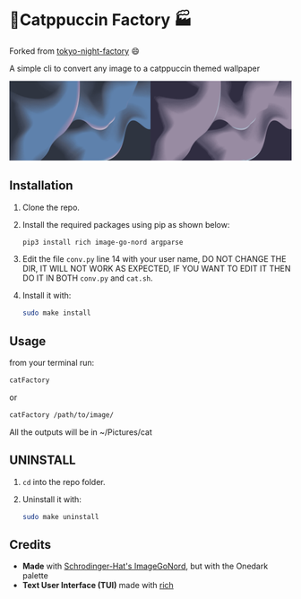 # 🗼Catppuccin Factory 🏭

Forked from [tokyo-night-factory](https://github.com/rototrash/tokyo-night-factory) 😄

A simple cli to convert any image to a catppuccin themed wallpaper

![example](./imgs/example.png)

## Installation

1. Clone the repo.
2. Install the required packages using pip as shown below:

    ```bash
    pip3 install rich image-go-nord argparse
    ```

3. Edit the file ```conv.py``` line 14 with your user name, DO NOT CHANGE THE DIR, IT WILL NOT WORK AS EXPECTED, IF YOU WANT TO EDIT IT THEN DO IT IN BOTH ```conv.py``` and ```cat.sh```.
4. Install it with:

    ```bash
    sudo make install
    ```

## Usage

from your terminal run:

```bash
catFactory
```

or

```bash
catFactory /path/to/image/
```

 All the outputs will be in ~/Pictures/cat

## UNINSTALL

 1. ```cd``` into the repo folder.
 2. Uninstall it with:

    ```bash
    sudo make uninstall
    ```

## Credits

- **Made** with [Schrodinger-Hat's ImageGoNord](https://github.com/Schrodinger-Hat), but with the Onedark palette
- **Text User Interface (TUI)** made with [rich](https://github.com/willmcgugan/rich)
